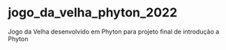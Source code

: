 # jogo_da_velha_phyton_2022
Jogo da Velha desenvolvido em Phyton para projeto final de introdução a Phyton
